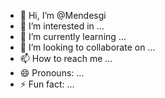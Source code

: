 - 👋 Hi, I’m @Mendesgi
- 👀 I’m interested in ...
- 🌱 I’m currently learning ...
- 💞️ I’m looking to collaborate on ...
- 📫 How to reach me ...
- 😄 Pronouns: ...
- ⚡ Fun fact: ...

<!---
Mendesgi/Mendesgi is a ✨ special ✨ repository because its `README.md` (this file) appears on your GitHub profile.
You can click the Preview link to take a look at your changes.
--->
